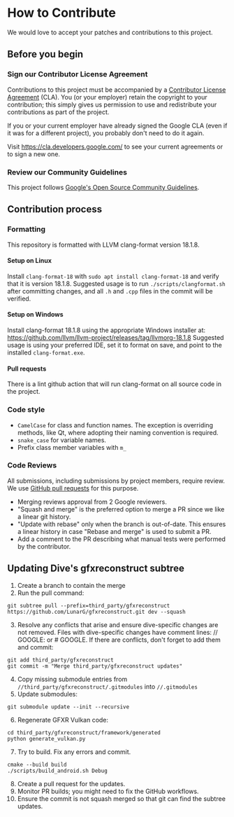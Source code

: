 # How to Contribute

We would love to accept your patches and contributions to this project.

## Before you begin

### Sign our Contributor License Agreement

Contributions to this project must be accompanied by a
[Contributor License Agreement](https://cla.developers.google.com/about) (CLA).
You (or your employer) retain the copyright to your contribution; this simply
gives us permission to use and redistribute your contributions as part of the
project.

If you or your current employer have already signed the Google CLA (even if it
was for a different project), you probably don't need to do it again.

Visit <https://cla.developers.google.com/> to see your current agreements or to
sign a new one.

### Review our Community Guidelines

This project follows [Google's Open Source Community
Guidelines](https://opensource.google/conduct/).

## Contribution process

### Formatting

This repository is formatted with LLVM clang-format version 18.1.8.

#### Setup on Linux

Install `clang-format-18` with `sudo apt install clang-format-18` and verify that it is version 18.1.8.
Suggested usage is to run `./scripts/clangformat.sh` after committing changes, and all `.h` and `.cpp` files in the commit will be verified.

#### Setup on Windows

Install clang-format 18.1.8 using the appropriate Windows installer at: https://github.com/llvm/llvm-project/releases/tag/llvmorg-18.1.8
Suggested usage is using your preferred IDE, set it to format on save, and point to the installed `clang-format.exe`.

#### Pull requests
There is a lint github action that will run clang-format on all source code in the project.

### Code style

- `CamelCase` for class and function names. The exception is overriding methods, like Qt, where adopting their naming convention is required.
- `snake_case` for variable names.
- Prefix class member variables with `m_`

### Code Reviews

All submissions, including submissions by project members, require review. We
use [GitHub pull requests](https://docs.github.com/articles/about-pull-requests)
for this purpose.

- Merging reviews approval from 2 Google reviewers.
- "Squash and merge" is the preferred option to merge a PR since we like a linear git history.
- "Update with rebase" only when the branch is out-of-date. This ensures a linear history in case "Rebase and merge" is used to submit a PR.
- Add a comment to the PR describing what manual tests were performed by the contributor.

## Updating Dive's gfxreconstruct subtree

1. Create a branch to contain the merge
2. Run the pull command: 
```
git subtree pull --prefix=third_party/gfxreconstruct https://github.com/LunarG/gfxreconstruct.git dev --squash
```
3. Resolve any conflicts that arise and ensure dive-specific changes are not removed. Files with dive-specific changes have comment lines: // GOOGLE: or # GOOGLE. If there are conflicts, don't forget to add them and commit:
```
git add third_party/gfxreconstruct
git commit -m "Merge third_party/gfxreconstruct updates"
```
4. Copy missing submodule entries from `//third_party/gfxreconstruct/.gitmodules` into `//.gitmodules`
5. Update submodules:
```
git submodule update --init --recursive
```
6. Regenerate GFXR Vulkan code:
```
cd third_party/gfxreconstruct/framework/generated
python generate_vulkan.py
```
7. Try to build. Fix any errors and commit.
```
cmake --build build
./scripts/build_android.sh Debug
```
8. Create a pull request for the updates.
9. Monitor PR builds; you might need to fix the GitHub workflows.
10. Ensure the commit is not squash merged so that git can find the subtree updates.
